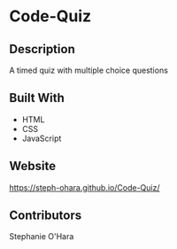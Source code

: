 # Code-Quiz

## Description
A timed quiz with multiple choice questions

## Built With
* HTML
* CSS
* JavaScript

## Website
https://steph-ohara.github.io/Code-Quiz/

## Contributors
Stephanie O'Hara